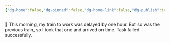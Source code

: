 ```yaml
---
{"dg-home":false,"dg-pinned":false,"dg-home-link":false,"dg-publish":true,"tags":["dgblip"],"disabled rules":["yaml-title","yaml-title-alias","file-name-heading"],"title":"philipp on mastodon @ 2024-04-03","created-date":"2024-04-03T15:49:35","id":112208076833860480,"updated-date":"2025-05-02T08:50:44","dg-path":"blips/112208076833860477.md","permalink":"/blips/112208076833860477/","dgPassFrontmatter":true}
---
```



🚅 This morning, my train to work was delayed by one hour. But so was the previous train, so I took that one and arrived on time. Task failed successfully.



